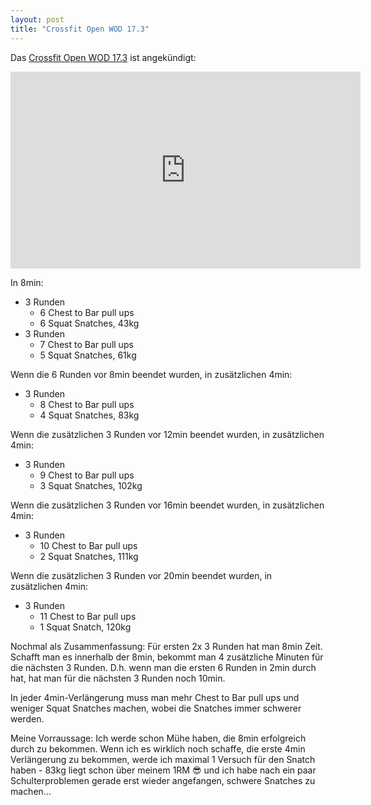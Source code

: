 ```yaml
---
layout: post
title: "Crossfit Open WOD 17.3"
---
```


Das [Crossfit Open WOD 17.3][0] ist angekündigt:

<iframe width="560" height="315" src="https://www.youtube-nocookie.com/embed/jcJhFR5gDPM" frameborder="0" allowfullscreen></iframe>

In 8min:

* 3 Runden
  * 6 Chest to Bar pull ups
  * 6 Squat Snatches, 43kg
* 3 Runden
  * 7 Chest to Bar pull ups
  * 5 Squat Snatches, 61kg

Wenn die 6 Runden vor 8min beendet wurden, in zusätzlichen 4min:

* 3 Runden
  * 8 Chest to Bar pull ups
  * 4 Squat Snatches, 83kg

Wenn die zusätzlichen 3 Runden vor 12min beendet wurden, in zusätzlichen 4min:

* 3 Runden
  * 9 Chest to Bar pull ups
  * 3 Squat Snatches, 102kg

Wenn die zusätzlichen 3 Runden vor 16min beendet wurden, in zusätzlichen 4min:

* 3 Runden
  * 10 Chest to Bar pull ups
  * 2 Squat Snatches, 111kg

Wenn die zusätzlichen 3 Runden vor 20min beendet wurden, in zusätzlichen 4min:

* 3 Runden
  * 11 Chest to Bar pull ups
  * 1 Squat Snatch, 120kg

Nochmal als Zusammenfassung: Für ersten 2x 3 Runden hat man 8min Zeit. Schafft man es innerhalb der 8min, bekommt man 4 zusätzliche Minuten für die nächsten 3 Runden. D.h. wenn man die ersten 6 Runden in 2min durch hat, hat man für die nächsten 3 Runden noch 10min.

In jeder 4min-Verlängerung muss man mehr Chest to Bar pull ups und weniger Squat Snatches machen, wobei die Snatches immer schwerer werden.

Meine Vorraussage: Ich werde schon Mühe haben, die 8min erfolgreich durch zu bekommen. Wenn ich es wirklich noch schaffe, die erste 4min Verlängerung zu bekommen, werde ich maximal 1 Versuch für den Snatch haben - 83kg liegt schon über meinem 1RM 😎 und ich habe nach ein paar Schulterproblemen gerade erst wieder angefangen, schwere Snatches zu machen...

[0]: https://games.crossfit.com/workouts/open/2017/17.3
